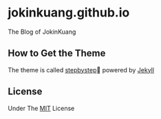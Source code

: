 # jokinkuang.github.io  
The Blog of JokinKuang 

## How to Get the Theme  
The theme is called [stepbystep](https://github.com/jokinkuang/stepbystep):feet: powered by [Jekyll](https://github.com/jekyll/jekyll) 

## License  
Under The [MIT](https://tldrlegal.com/license/mit-license) License
